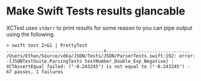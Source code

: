 # Make Swift Tests results glancable

XCTest uses `stderr` to print results for some reason to you can pipe output using the following.
```
> swift test 2>&1 | PrettyTest
....................................x...............................
/Users/Ethan/Source/vdka/JSON/Tests/JSON/ParserTests.swift:192: error: -[JSONTestSuite.ParsingTests testNumber_Double_Exp_Negative] : XCTAssertEqual failed: ("-0.243245") is not equal to ("-0.243245") -
67 passes, 1 failures
```

